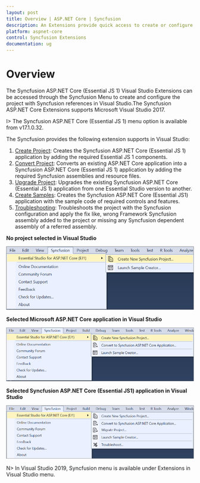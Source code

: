 ```yaml
---
layout: post
title: Overview | ASP.NET Core | Syncfusion
description: An Extensions provide quick access to create or configure the Syncfusion ASP.NET Core projects along with Essential JS 1 components
platform: aspnet-core
control: Syncfusion Extensions
documentation: ug
---
```


# Overview

The Syncfusion ASP.NET Core (Essential JS 1) Visual Studio Extensions can be accessed through the Syncfusion Menu to create and configure the project with Syncfusion references in Visual Studio.The Syncfusion ASP.NET Core Extensions supports Microsoft Visual Studio 2017.

I> The Syncfusion ASP.NET Core (Essential JS 1) menu option is available from v17.1.0.32.

The Syncfusion provides the following extension supports in Visual Studio:

1.	[Create Project](https://help.syncfusion.com/aspnet-core/Visual-Studio-Integration/Visual-Studio-Extensions/Create-Project): Creates the Syncfusion ASP.NET Core (Essential JS 1) application by adding the required Essential JS 1 components.
2.	[Convert Project](https://help.syncfusion.com/aspnet-core/Visual-Studio-Integration/Visual-Studio-Extensions/Convert-Project): Converts an existing ASP.NET Core application into a Syncfusion ASP.NET Core (Essential JS 1) application by adding the required Syncfusion assemblies and resource files.
3.	[Upgrade Project](https://help.syncfusion.com/aspnet-core/Visual-Studio-Integration/Visual-Studio-Extensions/Upgrade-Project): Upgrades the existing Syncfusion ASP.NET Core (Essential JS 1) application from one Essential Studio version to another.
4.	[Create Samples](https://help.syncfusion.com/aspnet-core/Visual-Studio-Integration/Visual-Studio-Extensions/Create-Samples): Creates the Syncfusion ASP.NET Core (Essential JS1) application with the sample code of required controls and features.
5.	[Troubleshooting](https://help.syncfusion.com/aspnet-core/Visual-Studio-Integration/Visual-Studio-Extensions/Troubleshooting): Troubleshoots the project with the Syncfusion configuration and apply the fix like, wrong Framework Syncfusion assembly added to the project or missing any Syncfusion dependent assembly of a referred assembly.

**No project selected in Visual Studio**

![Syncfusion Menu when No project selected in Visual Studio](Overview_images/Syncfusion_Menu_OverView1.png)

**Selected Microsoft ASP.NET Core application in Visual Studio**

![Syncfusion Menu when Selected Microsoft ASP.NET Core application in Visual Studio](Overview_images/Syncfusion_Menu_OverView2.png)

**Selected Syncfusion ASP.NET Core (Essential JS1) application in Visual Studio**

![Syncfusion Menu when Selected Synfusion ASP.NET Core EJ1 application in Visual Studio](Overview_images/Syncfusion_Menu_OverView3.png)

N> In Visual Studio 2019, Syncfusion menu is available under Extensions in Visual Studio menu.


